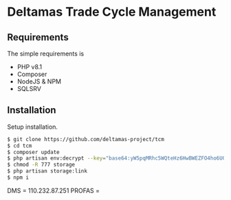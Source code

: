 # Deltamas Trade Cycle Management

## Requirements

The simple requirements is

-   PHP v8.1
-   Composer
-   NodeJS & NPM
-   SQLSRV

## Installation

Setup installation.

```bash
$ git clone https://github.com/deltamas-project/tcm
$ cd tcm
$ composer update
$ php artisan env:decrypt --key="base64:yW5pqMRhc5WQteHz6HwBWEZFO4ho6U0W3O1je7txquw="
$ chmod -R 777 storage
$ php artisan storage:link
$ npm i
```

DMS = 110.232.87.251
PROFAS =

